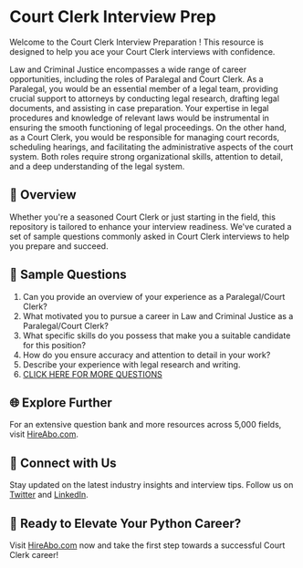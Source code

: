 # Court Clerk Interview Prep

Welcome to the Court Clerk Interview Preparation ! This resource is designed to help you ace your Court Clerk interviews with confidence.

Law and Criminal Justice encompasses a wide range of career opportunities, including the roles of Paralegal and Court Clerk. As a Paralegal, you would be an essential member of a legal team, providing crucial support to attorneys by conducting legal research, drafting legal documents, and assisting in case preparation. Your expertise in legal procedures and knowledge of relevant laws would be instrumental in ensuring the smooth functioning of legal proceedings. On the other hand, as a Court Clerk, you would be responsible for managing court records, scheduling hearings, and facilitating the administrative aspects of the court system. Both roles require strong organizational skills, attention to detail, and a deep understanding of the legal system.

## 🚀 Overview

Whether you're a seasoned Court Clerk or just starting in the field, this repository is tailored to enhance your interview readiness. We've curated a set of sample questions commonly asked in Court Clerk interviews to help you prepare and succeed.

## 📝 Sample Questions

1. Can you provide an overview of your experience as a Paralegal/Court Clerk?
2. What motivated you to pursue a career in Law and Criminal Justice as a Paralegal/Court Clerk?
3. What specific skills do you possess that make you a suitable candidate for this position?
4. How do you ensure accuracy and attention to detail in your work?
5. Describe your experience with legal research and writing.
6. [CLICK HERE FOR MORE QUESTIONS](https://hireabo.com/job/9_2_22/Court%20Clerk)

## 🌐 Explore Further

For an extensive question bank and more resources across 5,000 fields, visit [HireAbo.com](https://www.hireabo.com).

## 📱 Connect with Us

Stay updated on the latest industry insights and interview tips. Follow us on [Twitter](https://twitter.com/hireabo) and [LinkedIn](https://www.linkedin.com/in/hire-abo-3609972a8/).

## 🚀 Ready to Elevate Your Python Career?

Visit [HireAbo.com](https://www.hireabo.com) now and take the first step towards a successful Court Clerk career!